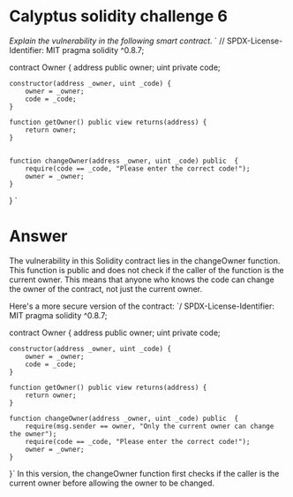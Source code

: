 # Calyptus solidity challenge 6 
*Explain the vulnerability in the following smart contract.*
`
// SPDX-License-Identifier: MIT
pragma solidity ^0.8.7;

contract Owner {
    address public owner;
    uint private code;

    constructor(address _owner, uint _code) {
        owner = _owner;
        code = _code;
    }

    function getOwner() public view returns(address) {
        return owner;
    }


    function changeOwner(address _owner, uint _code) public  {
        require(code == _code, "Please enter the correct code!");
        owner = _owner;
    }
}
`
# Answer
The vulnerability in this Solidity contract lies in the changeOwner function. This function is public and does not check if the caller of the function is the current owner. This means that anyone who knows the code can change the owner of the contract, not just the current owner.

Here's a more secure version of the contract:
`/ SPDX-License-Identifier: MIT
pragma solidity ^0.8.7;

contract Owner {
    address public owner;
    uint private code;

    constructor(address _owner, uint _code) {
        owner = _owner;
        code = _code;
    }

    function getOwner() public view returns(address) {
        return owner;
    }

    function changeOwner(address _owner, uint _code) public  {
        require(msg.sender == owner, "Only the current owner can change the owner");
        require(code == _code, "Please enter the correct code!");
        owner = _owner;
    }
}`
In this version, the changeOwner function first checks if the caller is the current owner before allowing the owner to be changed.